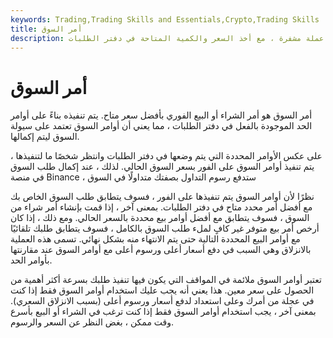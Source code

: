 ```yaml
---
keywords: Trading,Trading Skills and Essentials,Crypto,Trading Skills
title: أمر السوق
description: أمر السوق. عندما يختار المستفيد أفضل عرض متاح أو يطلب عملة مشفرة ، مع أخذ السعر والكمية المتاحة في دفتر الطلبات.
---
```


# أمر السوق
أمر السوق هو أمر الشراء أو البيع الفوري بأفضل سعر متاح. يتم تنفيذه بناءً على أوامر الحد الموجودة بالفعل في دفتر الطلبات ، مما يعني أن أوامر السوق تعتمد على سيولة السوق ليتم إكمالها.

على عكس الأوامر المحددة التي يتم وضعها في دفتر الطلبات وانتظر شخصًا ما لتنفيذها ، يتم تنفيذ أوامر السوق على الفور بسعر السوق الحالي. لذلك ، عند إكمال طلب السوق في منصة Binance ، ستدفع رسوم التداول بصفتك متداولًا في السوق

نظرًا لأن أوامر السوق يتم تنفيذها على الفور ، فسوف يتطابق طلب السوق الخاص بك مع أفضل أمر محدد متاح في دفتر الطلبات. بمعنى آخر ، إذا قمت بإنشاء أمر شراء من السوق ، فسوف يتطابق مع أفضل أوامر بيع محددة بالسعر الحالي. ومع ذلك ، إذا كان أرخص أمر بيع متوفر غير كافٍ لملء طلب السوق بالكامل ، فسوف يتطابق طلبك تلقائيًا مع أوامر البيع المحددة التالية حتى يتم الانتهاء منه بشكل نهائي. تسمى هذه العملية بالانزلاق وهي السبب في دفع أسعار أعلى ورسوم أعلى مع أوامر السوق عند مقارنتها بأوامر الحد.

تعتبر أوامر السوق ملائمة في المواقف التي يكون فيها تنفيذ طلبك بسرعة أكثر أهمية من الحصول على سعر معين. هذا يعني أنه يجب عليك استخدام أوامر السوق فقط إذا كنت في عجلة من أمرك وعلى استعداد لدفع أسعار ورسوم أعلى (بسبب الانزلاق السعري). بمعنى آخر ، يجب استخدام أوامر السوق فقط إذا كنت ترغب في الشراء أو البيع بأسرع وقت ممكن ، بغض النظر عن السعر والرسوم.

